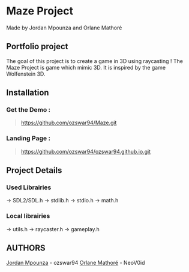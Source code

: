 # Maze Project
Made by Jordan Mpounza and Orlane Mathoré

## Portfolio project
The goal of this project is to create a game in 3D using raycasting ! The Maze Project is game which mimic 3D. It is inspired by the game Wolfenstein 3D.

## Installation
### Get the Demo :
> https://github.com/ozswar94/Maze.git

### Landing Page :
> https://github.com/ozswar94/ozswar94.github.io.git

## Project Details

### Used Librairies
-> SDL2/SDL.h
-> stdlib.h
-> stdio.h
-> math.h

### Local librairies
-> utils.h
-> raycaster.h
-> gameplay.h

## AUTHORS
[Jordan Mpounza](https://www.linkedin.com/in/jordan-mpounza/) - ozswar94
[Orlane Mathoré](www.linkedin.com/in/orlane-mathoré) - NeoV0id
